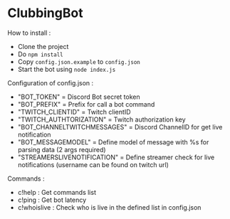 # ClubbingBot

How to install :
 - Clone the project
 - Do `npm install`
 - Copy `config.json.example` to `config.json`
 - Start the bot using `node index.js` 

Configuration of config.json : 
 - "BOT_TOKEN" = Discord Bot secret token
 - "BOT_PREFIX" = Prefix for call a bot command
 - "TWITCH_CLIENTID" = Twitch clientID
 - "TWITCH_AUTHTORIZATION" = Twitch authorization key
 - "BOT_CHANNELTWITCHMESSAGES" = Discord ChannelID for get live notification
 - "BOT_MESSAGEMODEL" = Define model of message with %s for parsing data (2 args required)
 - "STREAMERSLIVENOTIFICATION" = Define streamer check for live notifications (username can be found on twitch url)

Commands :
 - c!help : Get commands list
 - c!ping : Get bot latency
 - c!whoislive : Check who is live in the defined list in config.json
